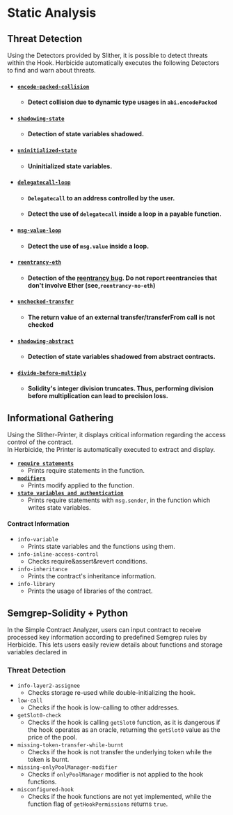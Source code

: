 # Static Analysis

## Threat Detection

Using the Detectors provided by Slither, it is possible to detect threats within the Hook. Herbicide automatically executes the following Detectors to find and warn about threats.

* #### [`encode-packed-collision`](https://github.com/crytic/slither/wiki/Detector-Documentation#abi-encodepacked-collision)
  * #### Detect collision due to dynamic type usages in `abi.encodePacked`
* #### [`shadowing-state`](https://github.com/crytic/slither/wiki/Detector-Documentation#state-variable-shadowing)
  * #### Detection of state variables shadowed.
* #### [`uninitialized-state`](https://github.com/crytic/slither/wiki/Detector-Documentation#uninitialized-state-variables)
  * #### Uninitialized state variables.
* #### [`delegatecall-loop`](https://github.com/crytic/slither/wiki/Detector-Documentation#controlled-delegatecall)
  * #### `Delegatecall`  to an address controlled by the user.
  * #### Detect the use of `delegatecall` inside a loop in a payable function.
* #### [`msg-value-loop`](https://github.com/crytic/slither/wiki/Detector-Documentation#msgvalue-inside-a-loop)
  * #### Detect the use of `msg.value` inside a loop.
* #### [`reentrancy-eth`](https://github.com/crytic/slither/wiki/Detector-Documentation#reentrancy-vulnerabilities)
  * #### Detection of the [reentrancy bug](https://github.com/trailofbits/not-so-smart-contracts/tree/master/reentrancy). Do not report reentrancies that don't involve Ether (see,`reentrancy-no-eth`)
* #### [`unchecked-transfer`](https://github.com/crytic/slither/wiki/Detector-Documentation#unchecked-transfer)
  * #### The return value of an external transfer/transferFrom call is not checked
* #### [`shadowing-abstract`](https://github.com/crytic/slither/wiki/Detector-Documentation#state-variable-shadowing-from-abstract-contracts)
  * #### Detection of state variables shadowed from abstract contracts.
* #### [`divide-before-multiply`](https://github.com/crytic/slither/wiki/Detector-Documentation#divide-before-multiply)
  * #### Solidity's integer division truncates. Thus, performing division before multiplication can lead to precision loss.

## Informational Gathering

Using the Slither-Printer, it displays critical information regarding the access control of the contract.\
In Herbicide, the Printer is automatically executed to extract and display.&#x20;

* [**`require statements`**](https://github.com/crytic/slither/wiki/Printer-documentation#require)
  * Prints require statements in the function.
* [**`modifiers`**](https://github.com/crytic/slither/wiki/Printer-documentation#modifiers)
  * Prints modify applied to the function.
* [**`state variables and authentication`**](https://github.com/crytic/slither/wiki/Printer-documentation#variables-written-and-authorization)
  * Prints require statements with `msg.sender`, in the function which writes state variables.

#### Contract Information

* `info-variable`
  * Prints state variables and the functions using them.&#x20;
* `info-inline-access-control`
  * Checks require\&assert\&revert conditions.
* `info-inheritance`
  * Prints the contract's inheritance information.
* `info-library`
  * Prints the usage of libraries of the contract.

## Semgrep-Solidity + Python

In the Simple Contract Analyzer, users can input contract to receive processed key information according to predefined Semgrep rules by Herbicide. This lets users easily review details about functions and storage variables declared in

### Threat Detection

* `info-layer2-assignee`
  * Checks storage re-used while double-initializing the hook.
* `low-call`
  * Checks if the hook is low-calling to other addresses.
* `getSlot0-check`
  * Checks if the hook is calling `getSlot0` function, as it is dangerous if the hook operates as an oracle, returning the `getSlot0` value as the price of the pool.
* `missing-token-transfer-while-burnt`
  * Checks if the hook is not transfer the underlying token while the token is burnt.
* `missing-onlyPoolManager-modifier`
  * Checks if `onlyPoolManager` modifier is not applied to the hook functions.
* `misconfigured-hook`
  * Checks if the hook functions are not yet implemented, while the function flag of `getHookPermissions` returns `true`.
